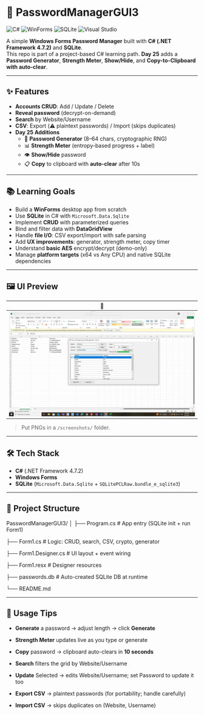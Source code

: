 # 🔐 PasswordManagerGUI3

![C#](https://img.shields.io/badge/C%23-239120?logo=c-sharp&logoColor=white&style=for-the-badge)
![WinForms](https://img.shields.io/badge/WinForms-512BD4?style=for-the-badge&logo=windows&logoColor=white)
![SQLite](https://img.shields.io/badge/SQLite-003B57?logo=sqlite&logoColor=white&style=for-the-badge)
![Visual Studio](https://img.shields.io/badge/Visual%20Studio-5C2D91?logo=visualstudio&logoColor=white&style=for-the-badge)

A simple **Windows Forms Password Manager** built with **C# (.NET Framework 4.7.2)** and **SQLite**.  
This repo is part of a project-based C# learning path. **Day 25** adds a **Password Generator**, **Strength Meter**, **Show/Hide**, and **Copy-to-Clipboard with auto-clear**.

---

## ✨ Features

- **Accounts CRUD**: Add / Update / Delete
- **Reveal password** (decrypt-on-demand)
- **Search** by Website/Username
- **CSV**: Export (⚠️ plaintext passwords) / Import (skips duplicates)
- **Day 25 Additions**
  - 🔧 **Password Generator** (8–64 chars, cryptographic RNG)
  - 📊 **Strength Meter** (entropy-based progress + label)
  - 👁️ **Show/Hide** password
  - 📋 **Copy** to clipboard with **auto-clear** after 10s

---

## 📚 Learning Goals

- Build a **WinForms** desktop app from scratch  
- Use **SQLite** in C# with `Microsoft.Data.Sqlite`  
- Implement **CRUD** with parameterized queries  
- Bind and filter data with **DataGridView**  
- Handle **file I/O**: CSV export/import with safe parsing  
- Add **UX improvements**: generator, strength meter, copy timer  
- Understand **basic AES** encrypt/decrypt (demo-only)  
- Manage **platform targets** (x64 vs Any CPU) and native SQLite dependencies

---

## 🖼 UI Preview

| 🔐 |
|------|
| ![Main](./pass.png) | 

> Put PNGs in a `/screenshots/` folder.

---

## 🛠 Tech Stack

- **C#** (.NET Framework 4.7.2)  
- **Windows Forms**  
- **SQLite** (`Microsoft.Data.Sqlite` + `SQLitePCLRaw.bundle_e_sqlite3`)  

---

## 📂 Project Structure

PasswordManagerGUI3/
│
├── Program.cs # App entry (SQLite init + run Form1)

├── Form1.cs # Logic: CRUD, search, CSV, crypto, generator

├── Form1.Designer.cs # UI layout + event wiring

├── Form1.resx # Designer resources

├── passwords.db # Auto-created SQLite DB at runtime

└── README.md

----
## 🧩 Usage Tips

- **Generate** a password → adjust length → click **Generate**

- **Strength Meter** updates live as you type or generate

- **Copy** password → clipboard auto-clears in **10 seconds**

- **Search** filters the grid by Website/Username

- **Update** Selected → edits Website/Username; set Password to update it too

- **Export CSV** → plaintext passwords (for portability; handle carefully)

- **Import CSV** → skips duplicates on (Website, Username)

